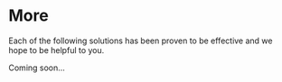 # More

Each of the following solutions has been proven to be effective and we hope to be helpful to you.

Coming soon...